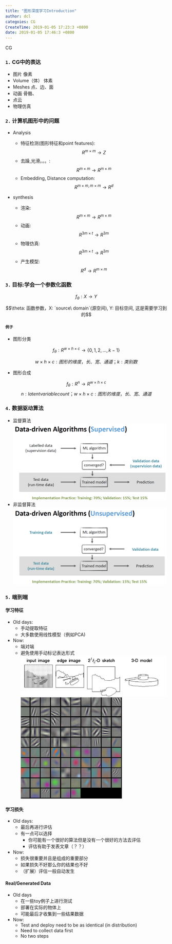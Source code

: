 ```yaml
---
title: "图形深度学习Introduction"
author: dcl
categoies: CG
CreateTime: 2019-01-05 17:23:3 +0800
date: 2019-01-05 17:46:3 +0800
---
```

CG
<!--more-->
### `1.` CG中的表达
- 图片 像素
- Volume（体） 体素
- Meshes    点、边、面
- 动画  骨骼、
- 点云
- 物理仿真


### `2.` 计算机图形中的问题


- Analysis
    - 特征检测(图形特征和point features): $$R^{m\times m} \to Z$$
    - 去躁,光滑。。。: $$R^{m\times m} \to R^{m\times m}$$
    - Embedding, Distance computation: $$R^{m\times m, m\times m} \to R^d$$

- synthesis
    - 渲染: $$R^{m\times m} \to R^{m\times m}$$
    - 动画: $$R^{3m \times t} \to R^{3m}$$
    - 物理仿真: $$R^{3m \times t} \to R^{3m}$$
    - 产生模型: $$R^d \to R^{m \times m}$$



### `3.` 目标:学会一个参数化函数

$$f_\theta : X \to Y$$

$$\theta: 函数参数，X: `source\ domain`(源空间), Y: 目标空间, 这是需要学习到的$$


#### `例子`
- 图形分类

$$f_\theta: R^{w\times h\times c} \to \{0, 1,2,..., k-1\}$$

$$w\times h\times c: 图形的维度，长、宽、通道；k: 类别数$$

- 图形合成

$$f_\theta: R^n \to R^{w\times h\times c}$$
$$n: latent variable count；w\times h\times c:图形的维度，长、宽、通道$$


### `4.` 数据驱动算法

- 监督算法
    ![12](../images\data-driven.png)
- 非监督算法
    ![12](../images\data-driven2.png)


### `5.` 端到端
#### 学习特征
- Old days:
    - 手动提取特征
    - 大多数使用线性模型（例如PCA)
- Now:
    - 端对端
    - 避免使用手动标记表达形式
![end-to-end](../images\end-to-end-features.png)
![end-to-end](../images\end-to-end-features2.png)
#### 学习损失
- Old days:
    - 最后再进行评估
    - 有一点可以选择
        - 你可能有一个很好的算法但是没有一个很好的方法去评估
        - 评估有助于发表文章（？？）
- Now:
    - 损失很重要并且是组成的重要部分
    - 如果损失不好那么你的结果也不好
    - （扩展）评估一般自动发生

#### Real/Generated Data
- Old days
    - 在一些toy例子上进行测试
    - 部署在实际的物体上
    - 可能最后才收集到一些结果数据
- Now:
    - Test and deploy need to be as identical
(in distribution)
    - Need to collect data first
    - No two steps

